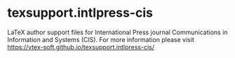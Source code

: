 # texsupport.intlpress-cis
LaTeX author support files for International Press journal Communications in Information and Systems (CIS). For more information please visit https://vtex-soft.github.io/texsupport.intlpress-cis/
